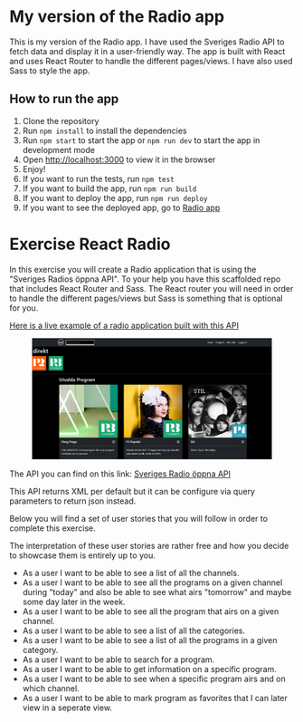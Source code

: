 <!-- url https://cloticc.github.io/  -->
# My version of the Radio app

This is my version of the Radio app. I have used the Sveriges Radio API to fetch data and display it in a user-friendly way. The app is built with React and uses React Router to handle the different pages/views. I have also used Sass to style the app.

## How to run the app

1. Clone the repository
2. Run `npm install` to install the dependencies
3. Run `npm start` to start the app or `npm run dev` to start the app in development mode
4. Open [http://localhost:3000](http://localhost:3000) to view it in the browser
5. Enjoy!
6. If you want to run the tests, run `npm test`
7. If you want to build the app, run `npm run build`
8. If you want to deploy the app, run `npm run deploy`
9. If you want to see the deployed app, go to [Radio app](https://cloticc.github.io/lexicon-react-radio-app/)

# Exercise React Radio

In this exercise you will create a Radio application that is using the "Sveriges Radios öppna API". To your help you have this scaffolded repo that includes React Router and Sass. The React router you will need in order to handle the different pages/views but Sass is something that is optional for you.

[Here is a live example of a radio application built with this API](https://sradio.onrender.com/)

<figure>
  <img src="./src/assets/screenshot.png">
</figure>

The API you can find on this link: [Sveriges Radio öppna API](https://sverigesradio.se/api/documentation/v2/index.html)

This API returns XML per default but it can be configure via query parameters to return json instead.

Below you will find a set of user stories that you will follow in order to complete this exercise.

The interpretation of these user stories are rather free and how you decide to showcase them is entirely up to you.

- As a user I want to be able to see a list of all the channels.
- As a user I want to be able to see all the programs on a given channel during "today" and also be able to see what airs "tomorrow" and maybe some day later in the week.
- As a user I want to be able to see all the program that airs on a given channel.
- As a user I want to be able to see a list of all the categories.
- As a user I want to be able to see a list of all the programs in a given category.
- As a user I want to be able to search for a program.
- As a user I want to be able to get information on a specific program.
- As a user I want to be able to see when a specific program airs and on which channel.
- As a user I want to be able to mark program as favorites that I can later view in a seperate view.
